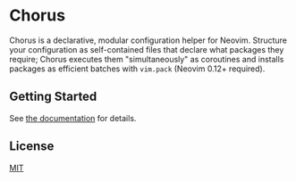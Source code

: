 # Chorus

Chorus is a declarative, modular configuration helper for Neovim. Structure
your configuration as self-contained files that declare what packages they
require; Chorus executes them "simultaneously" as coroutines and installs
packages as efficient batches with `vim.pack` (Neovim 0.12+ required).

## Getting Started

See [the documentation](https://bkoropoff.github.io/chorus/) for details.

## License

[MIT](LICENSE)

